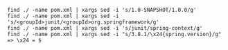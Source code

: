 
	find ./ -name pom.xml | xargs sed -i 's/1.0-SNAPSHOT/1.0.0/g'
	find ./ -name pom.xml | xargs sed -i 's/<groupId>junit/<groupId>org.springframework/g'
	find ./ -name pom.xml | xargs sed -i 's/junit/spring-context/g'
	find ./ -name pom.xml | xargs sed -i "s/3.8.1/\x24{spring.version}/g"   => \x24 = $
  
